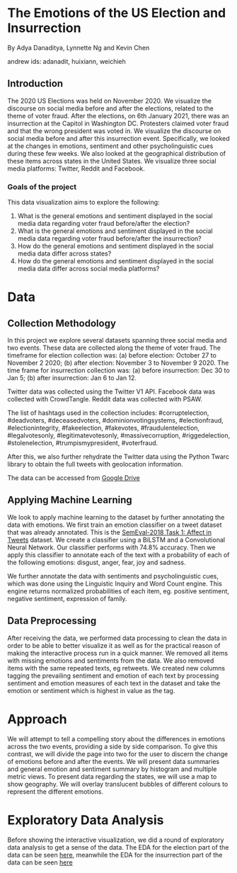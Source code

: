 # The Emotions of the US Election and Insurrection
By Adya Danaditya, Lynnette Ng and Kevin Chen

andrew ids: adanadit, huixiann, weichieh

## Introduction
The 2020 US Elections was held on November 2020. We visualize the discourse on social media before and after the elections, related to the theme of voter fraud.
After the elections, on 6th January 2021, there was an insurrection at the Capitol in Washington DC. 
Protesters claimed voter fraud and that the wrong president was voted in. We visualize the discourse on social media before and after this insurrection event. 
Specifically, we looked at the changes in emotions, sentiment and other psycholinguistic cues during these few weeks. 
We also looked at the geographical distribution of these items across states in the United States.
We visualize three social media platforms: Twitter, Reddit and Facebook.

### Goals of the project
This data visualization aims to explore the following:
1. What is the general emotions and sentiment displayed in the social media data regarding voter fraud before/after the election? 
2. What is the general emotions and sentiment displayed in the social media data regarding voter fraud before/after the insurrection?
3. How do the general emotions and sentiment displayed in the social media data differ across states? 
4. How do the general emotions and sentiment displayed in the social media data differ across social media platforms? 

# Data
## Collection Methodology
In this project we explore several datasets spanning three social media and two events. These data are collected along the theme of voter fraud. 
The timeframe for election collection was: (a) before election: October 27 to November 2 2020; (b) after election: November 3 to November 9 2020. 
The time frame for insurrection collection was: (a) before insurrection: Dec 30 to Jan 5; (b) after insurrection: Jan 6 to Jan 12.

Twitter data was collected using the Twitter V1 API. Facebook data was collected with CrowdTangle. Reddit data was collected with PSAW.

The list of hashtags used in the collection includes: #corruptelection, #deadvoters, #deceasedvoters, #dominionvotingsystems, #electionfraud, #electionintegrity, #fakeelection, #fakevotes, #fraudulentelection, #legalvotesonly, #legitimatevotesonly, #massivecorruption, #riggedelection, #stolenelection, #trumpismypresident, #voterfraud.

After this, we also further rehydrate the Twitter data using the Python Twarc library to obtain the full tweets with geolocation information.

The data can be accessed from [Google Drive](https://drive.google.com/drive/folders/1FPgvlw2DOEcz3gKHHd0EL0hLV8cmkaCt?usp=sharing)

## Applying Machine Learning 
We look to apply machine learning to the dataset by further annotating the data with emotions.
We first train an emotion classifier on a tweet dataset that was already annotated. This is the [SemEval-2018 Task 1: Affect in Tweets](https://competitions.codalab.org/competitions/17751) dataset. We create a classifier using a BiLSTM and a Convolutional Neural Network. Our classifier performs with 74.8% accuracy. Then we apply this classifier to annotate each of the text with a probability of each of the following emotions: disgust, anger, fear, joy and sadness.

We further annotate the data with sentiments and psycholinguistic cues, which was done using the Linguistic Inquiry and Word Count engine. 
This engine returns normalized probabilities of each item, eg. positive sentiment, negative sentiment, expression of family. 

## Data Preprocessing 
After receiving the data, we performed data processing to clean the data in order to be able to better visualize it as well as for the practical reason of making the interactive process run in a quick manner. 
We removed all items with missing emotions and sentiments from the data. 
We also removed items with the same repeated texts, eg retweets. 
We created new columns tagging the prevailing sentiment and emotion of each text by processing sentiment and emotion measures of each text in the dataset and take the emotion or sentiment which is highest in value as the tag.

# Approach 
We will attempt to tell a compelling story about the differences in emotions across the two events, providing a side by side comparison. 
To give this contrast, we will divide the page into two for the user to discern the change of emotions before and after the events.
We will present data summaries and general emotion and sentiment summary by histogram and multiple metric views.
To present data regarding the states, we will use a map to show geography. We will overlay translucent bubbles of different colours to represent the different emotions.

# Exploratory Data Analysis
Before showing the interactive visualization, we did a round of exploratory data analysis to get a sense of the data. The EDA for the election part of the data can be seen [here](Election_EDA.ipynb), meanwhile the EDA for the insurrection part of the data can be seen [here](insurrection_exploration.ipynb)

